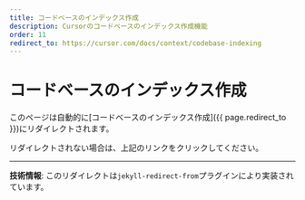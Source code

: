 ```yaml
---
title: コードベースのインデックス作成
description: Cursorのコードベースのインデックス作成機能
order: 11
redirect_to: https://cursor.com/docs/context/codebase-indexing
---
```


<!-- このページはJekyllのリダイレクトプラグインにより自動的にリダイレクトされます -->

# コードベースのインデックス作成

このページは自動的に[コードベースのインデックス作成]({{ page.redirect_to }})にリダイレクトされます。

リダイレクトされない場合は、上記のリンクをクリックしてください。

---

**技術情報**: このリダイレクトは`jekyll-redirect-from`プラグインにより実装されています。
